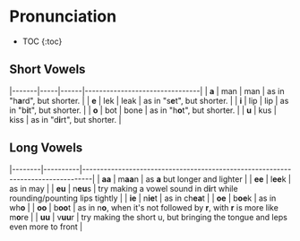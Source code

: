 # Pronunciation

* TOC
{:toc}

## Short Vowels
|-------|-----|------|--------------------------------|
| **a** | man | man  | as in "h**a**rd", but shorter. |
| **e** | lek | leak | as in "s**e**t", but shorter.  |
| **i** | lip | lip  | as in "b**i**t", but shorter.  |
| **o** | bot | bone | as in "h**o**t", but shorter.  |
| **u** | kus | kiss | as in "d**i**rt", but shorter. |

## Long Vowels

|--------|----------|---------------------------------------------------------------------------------|
| **aa** | m**aa**n | as **a** but longer and lighter                                                 |
| **ee** | l**ee**k | as in may                                                                       |
| **eu** | n**eu**s | try making a vowel sound in d**i**rt while rounding/pounting lips tightly       |
| **ie** | n**ie**t | as in ch**ea**t                                                                 |
| **oe** | b**oe**k | as in wh**o**                                                                   |
| **oo** | b**oo**t | as in n**o**, when it's not followed by **r**, with **r** is more like m**o**re |
| **uu** | v**uu**r | try making the short u, but bringing the tongue and leps even more to front     |
